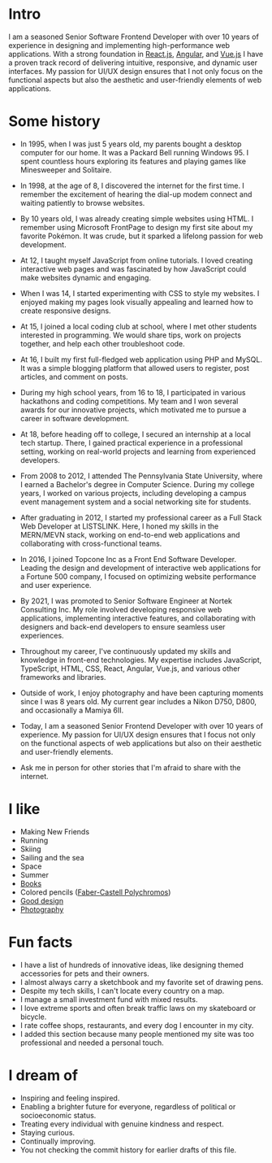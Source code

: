 # Intro

I am a seasoned Senior Software Frontend Developer with over 10 years of experience in designing and implementing high-performance web applications. With a strong foundation in [React.js](https://react.dev), [Angular](https://angular.dev), and [Vue.js](vuejs.org) I have a proven track record of delivering intuitive, responsive, and dynamic user interfaces. My passion for UI/UX design ensures that I not only focus on the functional aspects but also the aesthetic and user-friendly elements of web applications.

# Some history

- In 1995, when I was just 5 years old, my parents bought a desktop computer for our home. It was a Packard Bell running Windows 95. I spent countless hours exploring its features and playing games like Minesweeper and Solitaire.

- In 1998, at the age of 8, I discovered the internet for the first time. I remember the excitement of hearing the dial-up modem connect and waiting patiently to browse websites.

- By 10 years old, I was already creating simple websites using HTML. I remember using Microsoft FrontPage to design my first site about my favorite Pokémon. It was crude, but it sparked a lifelong passion for web development.

- At 12, I taught myself JavaScript from online tutorials. I loved creating interactive web pages and was fascinated by how JavaScript could make websites dynamic and engaging.

- When I was 14, I started experimenting with CSS to style my websites. I enjoyed making my pages look visually appealing and learned how to create responsive designs.

- At 15, I joined a local coding club at school, where I met other students interested in programming. We would share tips, work on projects together, and help each other troubleshoot code.

- At 16, I built my first full-fledged web application using PHP and MySQL. It was a simple blogging platform that allowed users to register, post articles, and comment on posts.

- During my high school years, from 16 to 18, I participated in various hackathons and coding competitions. My team and I won several awards for our innovative projects, which motivated me to pursue a career in software development.

- At 18, before heading off to college, I secured an internship at a local tech startup. There, I gained practical experience in a professional setting, working on real-world projects and learning from experienced developers.

- From 2008 to 2012, I attended The Pennsylvania State University, where I earned a Bachelor's degree in Computer Science. During my college years, I worked on various projects, including developing a campus event management system and a social networking site for students.

- After graduating in 2012, I started my professional career as a Full Stack Web Developer at LISTSLINK. Here, I honed my skills in the MERN/MEVN stack, working on end-to-end web applications and collaborating with cross-functional teams.

- In 2016, I joined Topcone Inc as a Front End Software Developer. Leading the design and development of interactive web applications for a Fortune 500 company, I focused on optimizing website performance and user experience.

- By 2021, I was promoted to Senior Software Engineer at Nortek Consulting Inc. My role involved developing responsive web applications, implementing interactive features, and collaborating with designers and back-end developers to ensure seamless user experiences.

- Throughout my career, I've continuously updated my skills and knowledge in front-end technologies. My expertise includes JavaScript, TypeScript, HTML, CSS, React, Angular, Vue.js, and various other frameworks and libraries.

- Outside of work, I enjoy photography and have been capturing moments since I was 8 years old. My current gear includes a Nikon D750, D800, and occasionally a Mamiya 6II.

- Today, I am a seasoned Senior Frontend Developer with over 10 years of experience. My passion for UI/UX design ensures that I focus not only on the functional aspects of web applications but also on their aesthetic and user-friendly elements.

- Ask me in person for other stories that I'm afraid to share with the internet.

# I like

- Making New Friends
- Running
- Skiing
- Sailing and the sea
- Space
- Summer
- [Books](https://www.goodreads.com/mdangelo)
- Colored pencils ([Faber-Castell Polychromos](https://www.faber-castell.com/products/art-and-graphic/polychromos))
- [Good design](/)
- [Photography](https://instagram.com/dangelosaurus)

<!-- # Travel / Geography

- I am originally from Buffalo, New York. I have since lived in Palo Alto, Mountain View, San Francisco, Seattle, and New York City.
- I've been to approximately 50 countries, some of which I have forgotten, many of which I would like to revisit.
- In 2016, I visited Canada, Ethiopia, Austria, Germany, Belgium, Ireland, Northern Ireland, Italy, Romania, Sweden, Norway, Svalbard, Panama, Costa Rica, Uganda, Japan, and the UAE, mostly in that order.
- In 2017, I visited Canada, Japan, Denmark, Germany, Sweden, Estonia, Russia, the Netherlands, Belgium, the U.K., Spain, Iceland, France, Switzerland, Ethiopia, and Luxembourg.
- In 2018, I visited Canada, France, Italy, Israel, and the U.K.
- In 2019, I visited Canada, England, France, and Switzerland.
- In 2020, I traveled barely 20 blocks. I stayed in New York and remodeled an apartment.
- In 2021, I continued remodeling an apartment.
- In 2022, I switched jobs and visited the UK, France, Greece, Belgium, Luxembourg, Germany, and Kenya.
- In 2023, I visited France, the UK, Ireland, and Rwanda.
- I am an Oregon Trail II enthusiast. -->

# Fun facts

- I have a list of hundreds of innovative ideas, like designing themed accessories for pets and their owners.
- I almost always carry a sketchbook and my favorite set of drawing pens.
- Despite my tech skills, I can't locate every country on a map.
- I manage a small investment fund with mixed results.
- I love extreme sports and often break traffic laws on my skateboard or bicycle.
- I rate coffee shops, restaurants, and every dog I encounter in my city.
- I added this section because many people mentioned my site was too professional and needed a personal touch.

# I dream of

- Inspiring and feeling inspired.
- Enabling a brighter future for everyone, regardless of political or socioeconomic status.
- Treating every individual with genuine kindness and respect.
- Staying curious.
- Continually improving.
- You not checking the commit history for earlier drafts of this file.

<!-- # Websites from people I admire

- [Alex Peysakhovich](http://alexpeys.github.io/)
- [Chris Lengerich](http://www.chrislengerich.com/)
- [Chris Saad](https://www.chrissaad.com/)
- [Duncan Tomlin](http://duncantomlin.com/)
- [Hawley Moore](http://hawleymoore.com/)
- [Holman Gao](https://golmansax.com/)
- [Ian Webster](http://ianww.com/)
- [Johanna Flato](https://www.johannaflato.com/)
- [Judy Mou](http://www.judymou.com/)
- [Kristina Monakhova](https://kristinamonakhova.com/)
- [Noah Trueblood](http://notrueblood.com/)
- [Ruoxi Wang](http://ruoxiw.com/)
- [Tom Sachs](https://www.tomsachs.org/)
- [Will Holley](https://willholley.com)

If we are friends and you feel like you belong on this list, you're probably right. Submit a PR, or ask me and I'll add you. -->

